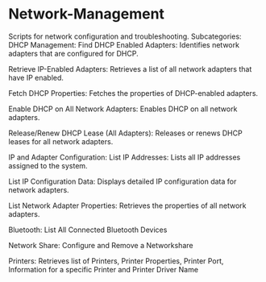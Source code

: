 # Network-Management
Scripts for network configuration and troubleshooting.
Subcategories:
DHCP Management:
Find DHCP Enabled Adapters:
Identifies network adapters that are configured for DHCP.

Retrieve IP-Enabled Adapters:
Retrieves a list of all network adapters that have IP enabled.

Fetch DHCP Properties:
Fetches the properties of DHCP-enabled adapters.

Enable DHCP on All Network Adapters:
Enables DHCP on all network adapters.

Release/Renew DHCP Lease (All Adapters):
Releases or renews DHCP leases for all network adapters.

IP and Adapter Configuration:
List IP Addresses:
Lists all IP addresses assigned to the system.

List IP Configuration Data:
Displays detailed IP configuration data for network adapters.

List Network Adapter Properties:
Retrieves the properties of all network adapters.

Bluetooth:
List All Connected Bluetooth Devices

Network Share:
Configure and Remove a Networkshare

Printers:
Retrieves list of Printers, Printer Properties, Printer Port, Information for a specific Printer and Printer Driver Name
